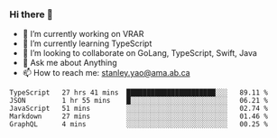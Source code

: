 ### Hi there 👋

- 🔭 I’m currently working on VRAR
- 🌱 I’m currently learning TypeScript
- 👯 I’m looking to collaborate on GoLang, TypeScript, Swift, Java
- 💬 Ask me about Anything
- 📫 How to reach me: stanley.yao@ama.ab.ca


<!--START_SECTION:waka-->
```text
TypeScript   27 hrs 41 mins  ██████████████████████░░░   89.11 % 
JSON         1 hr 55 mins    █░░░░░░░░░░░░░░░░░░░░░░░░   06.21 % 
JavaScript   51 mins         ░░░░░░░░░░░░░░░░░░░░░░░░░   02.74 % 
Markdown     27 mins         ░░░░░░░░░░░░░░░░░░░░░░░░░   01.46 % 
GraphQL      4 mins          ░░░░░░░░░░░░░░░░░░░░░░░░░   00.25 %
```
<!--END_SECTION:waka-->
